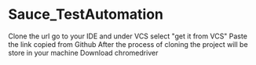 # Sauce_TestAutomation
Clone the url 
go to your IDE and under VCS select "get it from VCS" 
Paste the link copied from Github 
After the process of cloning the project will be store in your machine 
Download chromedriver 
